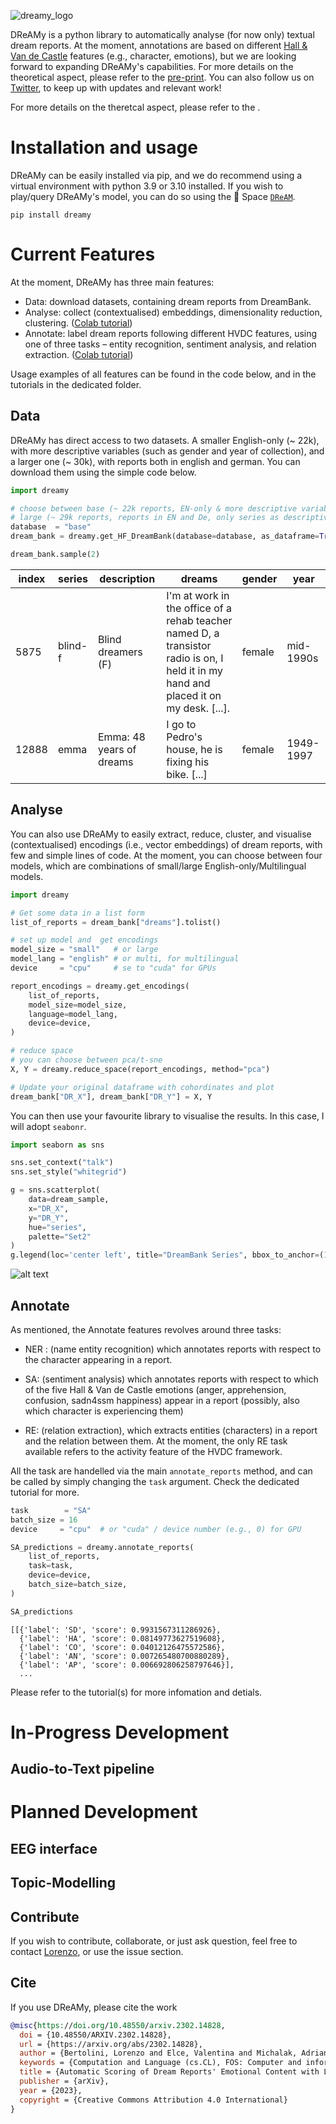 

![dreamy_logo](images/dreamy_full_logo_2.png)

DReAMy is a python library to automatically analyse (for now only) textual dream reports. At the moment, annotations are based on different [Hall & Van de Castle](https://link.springer.com/chapter/10.1007/978-1-4899-0298-6_2) features (e.g., character, emotions), but we are looking forward to expanding DReAMy's capabilities.  For more details on the theoretical aspect, please refer to the [pre-print](https://arxiv.org/abs/2302.14828). You can also follow us on [Twitter](https://twitter.com/DreamyLib), to keep up with updates and relevant work!

For more details on the theretcal aspect, please refer to the .

# Installation and usage
DReAMy can be easily installed via pip, and we do recommend using a virtual environment with python 3.9 or 3.10 installed. If you wish to play/query DReAMy's model, you can do so using the 🤗 Space [`DReAM`](https://huggingface.co/spaces/DReAMy-lib/dream).

```
pip install dreamy
```

# Current Features
At the moment, DReAMy has three main features: 
- Data: download datasets, containing dream reports from DreamBank.
- Analyse: collect (contextualised) embeddings, dimensionality reduction, clustering. ([Colab tutorial](https://colab.research.google.com/drive/1wqRv18C5d9yNo6IXL-EB6OEqWmv5qYSF))
- Annotate: label dream reports following different HVDC features, using one of three tasks – entity recognition, sentiment analysis, and relation extraction. ([Colab tutorial](https://colab.research.google.com/drive/1USNfEy0VmOYxH8sDIItEVbS816XX8Zvh))

Usage examples of all features can be found in the code below, and in the tutorials in the dedicated folder. 

## Data
DReAMy has direct access to two datasets. A smaller English-only (~ 22k), with more descriptive variables (such as gender and year of collection), and a larger one (~ 30k), with reports both in english and german. You can download them using the simple code below.
```py
import dreamy

# choose between base (~ 22k reports, EN-only & more descriptive variables) 
# large (~ 29k reports, reports in EN and De, only series as descriptive variables)
database  = "base" 
dream_bank = dreamy.get_HF_DreamBank(database=database, as_dataframe=True)

dream_bank.sample(2)
```
|index|series|description|dreams|gender|year|
|---|---|---|---|---|---|
|5875|blind-f|Blind dreamers \(F\)|I'm at work in the office of a rehab teacher named D, a transistor radio is on, I held it in my hand and placed it on my desk\. [...]\.|female|mid-1990s|
|12888|emma|Emma: 48 years of dreams|I go to Pedro's house, he is fixing his bike\. [...]|female|1949-1997|

## Analyse
You can also use DReAMy to easily extract, reduce, cluster, and visualise (contextualised) encodings (i.e., vector embeddings) of dream reports, with few and simple lines of code. At the moment, you can choose between four models, which are combinations of small/large English-only/Multilingual models.

```py
import dreamy

# Get some data in a list form
list_of_reports = dream_bank["dreams"].tolist()

# set up model and  get encodings
model_size = "small"   # or large
model_lang = "english" # or multi, for multilingual
device     = "cpu"     # se to "cuda" for GPUs

report_encodings = dreamy.get_encodings(
    list_of_reports, 
    model_size=model_size,
    language=model_lang, 
    device=device,
)

# reduce space
# you can choose between pca/t-sne
X, Y = dreamy.reduce_space(report_encodings, method="pca") 

# Update your original dataframe with cohordinates and plot
dream_bank["DR_X"], dream_bank["DR_Y"] = X, Y
```
You can then use your favourite library to visualise the results. In this case, I will adopt `seabonr`.
```py
import seaborn as sns

sns.set_context("talk")
sns.set_style("whitegrid")

g = sns.scatterplot(
    data=dream_sample, 
    x="DR_X", 
    y="DR_Y", 
    hue="series",
    palette="Set2"
)
g.legend(loc='center left', title="DreamBank Series", bbox_to_anchor=(1, 0.5))
```
![alt text](https://github.com/lorenzoscottb/DReAMy/blob/main/images/dreamy_example.png)

## Annotate

As mentioned, the Annotate features revolves around three tasks:

- NER : (name entity recognition) which annotates reports with respect to the character appearing in a report.

- SA: (sentiment analysis) which annotates reports with respect to which of the five Hall & Van de Castle emotions (anger, apprehension, confusion, sadn4ssm happiness) appear in a report (possibly, also which character is experiencing them)

- RE: (relation extraction), which extracts entities (characters) in a report and the relation between them. At the moment, the only RE task available refers to the activity feature of the HVDC framework.

All the task are handelled via the main `annotate_reports` method, and can be called by simply changing the `task` argument. Check the dedicated tutorial for more.

```py
task        = "SA"
batch_size = 16
device     = "cpu"  # or "cuda" / device number (e.g., 0) for GPU

SA_predictions = dreamy.annotate_reports(
    list_of_reports, 
    task=task, 
    device=device,
    batch_size=batch_size, 
)

SA_predictions
```

```
[[{'label': 'SD', 'score': 0.9931567311286926},
  {'label': 'HA', 'score': 0.08149773627519608},
  {'label': 'CO', 'score': 0.04012126475572586},
  {'label': 'AN', 'score': 0.007265480700880289},
  {'label': 'AP', 'score': 0.006692806258797646}],
  ...
```
Please refer to the tutorial(s) for more infomation and detials. 

# In-Progress Development
## Audio-to-Text pipeline

# Planned Development
## EEG interface
## Topic-Modelling

## Contribute
If you wish to contribute, collaborate, or just ask question, feel free to contact [Lorenzo](https://lorenzoscottb.github.io/), or use the issue section.

## Cite 
If you use DReAMy, please cite the work
```bibtex
@misc{https://doi.org/10.48550/arxiv.2302.14828,
  doi = {10.48550/ARXIV.2302.14828},
  url = {https://arxiv.org/abs/2302.14828},
  author = {Bertolini, Lorenzo and Elce, Valentina and Michalak, Adriana and Bernardi, Giulio and Weeds, Julie},
  keywords = {Computation and Language (cs.CL), FOS: Computer and information sciences, FOS: Computer and information sciences},
  title = {Automatic Scoring of Dream Reports' Emotional Content with Large Language Models},
  publisher = {arXiv},
  year = {2023},
  copyright = {Creative Commons Attribution 4.0 International}
}
